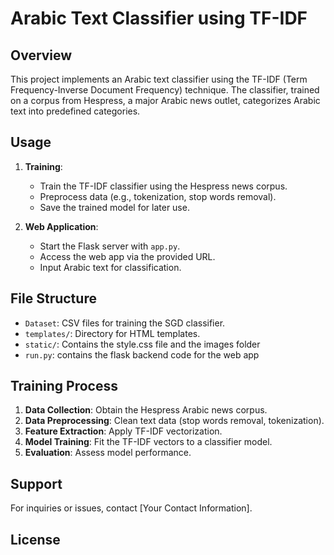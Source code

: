 # Arabic Text Classifier using TF-IDF

## Overview

This project implements an Arabic text classifier using the TF-IDF (Term Frequency-Inverse Document Frequency) technique. The classifier, trained on a corpus from Hespress, a major Arabic news outlet, categorizes Arabic text into predefined categories.

## Usage

1. **Training**:

   - Train the TF-IDF classifier using the Hespress news corpus.
   - Preprocess data (e.g., tokenization, stop words removal).
   - Save the trained model for later use.

2. **Web Application**:

   - Start the Flask server with `app.py`.
   - Access the web app via the provided URL.
   - Input Arabic text for classification.

## File Structure

- `Dataset`: CSV files for training the SGD classifier.
- `templates/`: Directory for HTML templates.
- `static/`: Contains the style.css file and the images folder
- `run.py`: contains the flask backend code for the web app

## Training Process

1. **Data Collection**: Obtain the Hespress Arabic news corpus.
2. **Data Preprocessing**: Clean text data (stop words removal, tokenization).
3. **Feature Extraction**: Apply TF-IDF vectorization.
4. **Model Training**: Fit the TF-IDF vectors to a classifier model.
5. **Evaluation**: Assess model performance.

## Support

For inquiries or issues, contact [Your Contact Information].

## License

